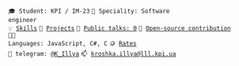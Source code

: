 <code>🎓 Student: KPI / IM-23</code>
<code>👷 Speciality: Software engineer </code><br>
<code>💡 [Skills](SKILLS.md)</code>
<code>🧻 [Projects](PROJECTS.md)</code>
<code>📢 [Public talks: 0](TALKS.md)</code>
<code>👀 [Open-source contribution](CONTRIBUTION.md)</code><br>
<code>🧑‍💻 Languages: JavaScript, C#, C</code>
<code>🪙 [Rates](RATES.md)</code><br>
<code>💬 telegram: [@K_Illya](https://telegram.me/your-nikname)</code>
<code>📫 [kroshka.illya@lll.kpi.ua](mailto:your-email)</code>
